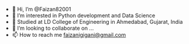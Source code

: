 - 👋 Hi, I’m @Faizan82001
- 👀 I’m interested in Python development and Data Science
- 🌱 Studied at LD College of Engineering in Ahmedabad, Gujarat, India
- 💞️ I’m looking to collaborate on ...
- 📫 How to reach me faizanigigani@gmail.com

<!---
Faizan82001/Faizan82001 is a ✨ special ✨ repository because its `README.md` (this file) appears on your GitHub profile.
You can click the Preview link to take a look at your changes.
--->
